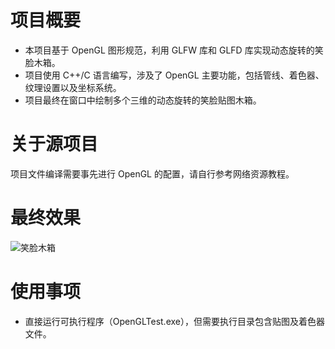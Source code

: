 # 项目概要

- 本项目基于 OpenGL 图形规范，利用 GLFW 库和 GLFD 库实现动态旋转的笑脸木箱。
- 项目使用 C++/C 语言编写，涉及了 OpenGL 主要功能，包括管线、着色器、纹理设置以及坐标系统。
- 项目最终在窗口中绘制多个三维的动态旋转的笑脸贴图木箱。

# 关于源项目

项目文件编译需要事先进行 OpenGL 的配置，请自行参考网络资源教程。

# 最终效果
![笑脸木箱](/SmileBox.gif)

# 使用事项

- 直接运行可执行程序（OpenGLTest.exe），但需要执行目录包含贴图及着色器文件。
